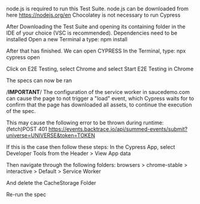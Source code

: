 node.js is required to run this Test Suite.
node.js can be downloaded from here https://nodejs.org/en
Chocolatey is not necessary to run Cypress

After Downloading the Test Suite and opening its containing folder in the IDE of your choice (VSC is recommended). Dependencies need to be installed
Open a new Terminal a type: npm install

After that has finished. We can open CYPRESS
In the Terminal, type: npx cypress open

Click on E2E Testing, select Chrome and select Start E2E Testing in Chrome

The specs can now be ran

/**IMPORTANT**/
The configuration of the service worker in saucedemo.com can cause the page to not trigger a "load" event, which Cypress waits for to confirm that the page has downloaded all assets, to continue the execution of the spec. 

This may cause the following error to be thrown during runtime:
(fetch)POST 401 https://events.backtrace.io/api/summed-events/submit?universe=UNIVERSE&token=TOKEN

If this is the case then follow these steps:
In the Cypress App, select Developer Tools from the Header > View App data

Then navigate through the following folders: browsers > chrome-stable > interactive > Default > Service Worker

And delete the CacheStorage Folder

Re-run the spec
